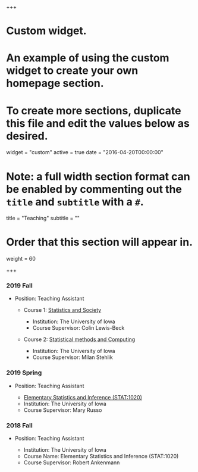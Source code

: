 +++
# Custom widget.
# An example of using the custom widget to create your own homepage section.
# To create more sections, duplicate this file and edit the values below as desired.
widget = "custom"
active = true
date = "2016-04-20T00:00:00"

# Note: a full width section format can be enabled by commenting out the `title` and `subtitle` with a `#`.
title = "Teaching"
subtitle = ""

# Order that this section will appear in.
weight = 60

+++

### 2019 Fall

- Position: Teaching Assistant

    - Course 1: [Statistics and Society](https://issaclee.netlify.com/post/stat1010/)
        * Institution: The University of Iowa
        * Course Supervisor: Colin Lewis-Beck
    
    - Course 2: [Statistical methods and Computing](https://issaclee.netlify.com/post/stat2010/)
        * Institution: The University of Iowa
        * Course Supervisor:  Milan Stehlik

### 2019 Spring

- Position: Teaching Assistant

    - [Elementary Statistics and Inference (STAT:1020)](https://issaclee.netlify.com/post/stat1020/)
    * Institution: The University of Iowa
    * Course Supervisor: Mary Russo

### 2018 Fall

- Position: Teaching Assistant

    * Institution: The University of Iowa
    * Course Name: Elementary Statistics and Inference (STAT:1020)
    * Course Supervisor: Robert Ankenmann

